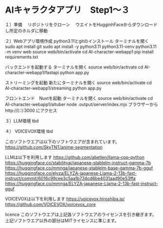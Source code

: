 # AIキャラクタアプリ　Step1〜３
１）準備
　リポジトリをクローン
　ウエイトをHugginhFaceからダウンロードし所定のホルダに移動

２）Webアプリ環境作成
python3.11とgitのインストール
ターミナルを開く
sudo apt install git
sudo apt install -y python3.11 python3.11-venv
python3.11 -m venv web
source web/bin/activate
cd  AI-character-webapp1
pip install requirements.txt

バックエンドを起動する
ターミナルを開く
source web/bin/activate
cd AI-character-webapp1/fastapi
python app.py

ストリーミングを起動
新たにターミナルを開く
source web/bin/activate
cd AI-character-webapp1/streaming
python app.py

フロントエンド　Nuxtを起動
ターミナルを開く
source web/bin/activate
cd AI-character-webapp1/aituber
node .output/server/index.mjs
ブラウザーから
http://[::]:3000
にアクセス

３）LLM環境
tbd

４） VOICEVOX環境
tbd

このソフトウエアは以下のソフトウエアが含まれています。
https://github.com/SkyTNT/anime-segmentation

LLMは以下を利用します
https://github.com/abetlen/llama-cpp-python
https://huggingface.co/stabilityai/japanese-stablelm-instruct-gamma-7b
https://huggingface.co/mmnga/japanese-stablelm-base-gamma-7b-gguf
https://huggingface.co/elyza/ELYZA-japanese-Llama-2-13b-fast-instruct/commit/6016c99cee3c5aa1b734cd6be4031aad90e53ffa
https://huggingface.co/mmnga/ELYZA-japanese-Llama-2-13b-fast-instruct-gguf

VOICEVOXは以下を利用します
https://voicevox.hiroshiba.jp/
https://github.com/VOICEVOX/voicevox_core

licence
このソフトウエアは上記各ソフトウエアのライセンスを引き継ぎます。上記ソフトウエア以外の部分はMITライセンスに準じます。




